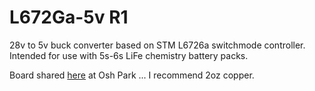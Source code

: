# L672Ga-5v R1

28v to 5v buck converter based on STM L6726a switchmode controller. Intended for use with 5s-6s LiFe chemistry battery packs.

Board shared [here](https://oshpark.com/shared_projects/oBR5jMe6) at Osh Park ... I recommend 2oz copper.
